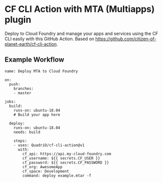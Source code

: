 # CF CLI Action with MTA (Multiapps) plugin

Deploy to Cloud Foundry and manage your apps and services using the CF CLI easily with this GitHub Action. Based on https://github.com/citizen-of-planet-earth/cf-cli-action.

## Example Workflow

```
name: Deploy MTA to Cloud Foundry

on:
  push:
    branches:
    - master

jobs:
  build:
    runs-on: ubuntu-18.04
    # Build your app here

  deploy:
    runs-on: ubuntu-18.04
    needs: build

    steps:
    - uses: QuadriO/cf-cli-action@v1
      with:
        cf_api: https://api.my-cloud-foundry.com
        cf_username: ${{ secrets.CF_USER }}
        cf_password: ${{ secrets.CF_PASSWORD }}
        cf_org: AwesomeApp
        cf_space: Development
        command: deploy example.mtar -f
```
